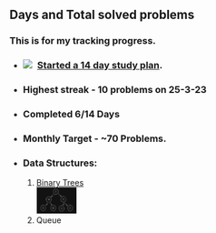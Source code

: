 ## Days and Total solved problems

### This is for my tracking progress. 
- ### <img src="https://assets.leetcode.com/study_plan/algorithm/cover.png" width="25px" style="margin-right:5px;" /> [Started a 14 day study plan](https://leetcode.com/study-plan/algorithm/?progress=xzppl9i2). 
- ### Highest streak - 10 problems on 25-3-23
- ### Completed 6/14 Days
- ### Monthly Target - ~70 Problems.
- ### Data Structures:
    1. [Binary Trees](./Data%20Structures/BinaryTrees/) <br/> <img src="./Data%20Structures/BinaryTrees/Binary%20Tree%20Representation.png" width="70px" />
    2. Queue